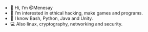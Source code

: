 - 👋 Hi, I’m @Menesay
- 👀 I’m interested in ethical hacking, make games and programs.
- 🌱 I know Bash, Python, Java and Unity.
- 💻 Also linux, cryptography, networking and security. 

